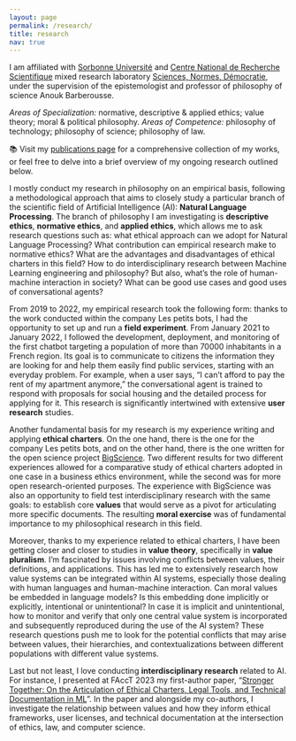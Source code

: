 ```yaml
---
layout: page
permalink: /research/
title: research
nav: true
---
```


 I am affiliated with [Sorbonne Université](https://www.sorbonne-universite.fr) and [Centre National de Recherche Scientifique](https://www.cnrs.fr) mixed research laboratory [Sciences, Normes, Démocratie](https://snd.sorbonne-universite.fr/giada-pistilli/), under the supervision of the epistemologist and professor of philosophy of science Anouk Barberousse.

 *Areas of Specialization:* normative, descriptive & applied ethics; value theory; moral & political philosophy.
*Areas of Competence:* philosophy of technology; philosophy of science; philosophy of law.

📚 Visit my [publications page](https://www.giadapistilli.com/publications/) for a comprehensive collection of my works, or feel free to delve into a brief overview of my ongoing research outlined below.

I mostly conduct my research in philosophy on an empirical basis, following a methodological approach that aims to closely study a particular branch of the scientific field of Artificial Intelligence (AI): **Natural Language Processing**. The branch of philosophy I am investigating is **descriptive ethics**, **normative ethics**, and **applied ethics**, which allows me to ask research questions such as: what ethical approach can we adopt for Natural Language Processing? What contribution can empirical research make to normative ethics? What are the advantages and disadvantages of ethical charters in this field? How to do interdisciplinary research between Machine Learning engineering and philosophy? But also, what’s the role of human-machine interaction in society? What can be good use cases and good uses of conversational agents?

From 2019 to 2022, my empirical research took the following form: thanks to the work conducted within the company Les petits bots, I had the opportunity to set up and run a **field experiment**. From January 2021 to January 2022, I followed the development, deployment, and monitoring of the first chatbot targeting a population of more than 70000 inhabitants in a French region. Its goal is to communicate to citizens the information they are looking for and help them easily find public services, starting with an everyday problem. For example, when a user says, “I can’t afford to pay the rent of my apartment anymore,” the conversational agent is trained to respond with proposals for social housing and the detailed process for applying for it. This research is significantly intertwined with extensive **user research** studies.

Another fundamental basis for my research is my experience writing and applying **ethical charters**. On the one hand, there is the one for the company Les petits bots, and on the other hand, there is the one written for the open science project [BigScience](https://bigscience.huggingface.co/). Two different results for two different experiences allowed for a comparative study of ethical charters adopted in one case in a business ethics environment, while the second was for more open research-oriented purposes. The experience with BigScience was also an opportunity to field test interdisciplinary research with the same goals: to establish core **values** that would serve as a pivot for articulating more specific documents. The resulting **moral exercise** was of fundamental importance to my philosophical research in this field.

Moreover, thanks to my experience related to ethical charters, I have been getting closer and closer to studies in **value theory**, specifically in **value pluralism**. I’m fascinated by issues involving conflicts between values, their definitions, and applications. This has led me to extensively research how value systems can be integrated within AI systems, especially those dealing with human languages and human-machine interaction. Can moral values be embedded in language models? Is this embedding done implicitly or explicitly, intentional or unintentional? In case it is implicit and unintentional, how to monitor and verify that only one central value system is incorporated and subsequently reproduced during the use of the AI system? These research questions push me to look for the potential conflicts that may arise between values, their hierarchies, and contextualizations between different populations with different value systems.

Last but not least, I love conducting **interdisciplinary research** related to AI. For instance, I presented at FAccT 2023 my first-author paper, “[Stronger Together: On the Articulation of Ethical Charters, Legal Tools, and Technical Documentation in ML](https://dl.acm.org/doi/10.1145/3593013.3594002)”. In the paper and alongside my co-authors, I investigate the relationship between values and how they inform ethical frameworks, user licenses, and technical documentation at the intersection of ethics, law, and computer science.


